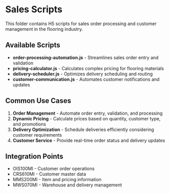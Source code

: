 # Sales Scripts

This folder contains H5 scripts for sales order processing and customer management in the flooring industry.

## Available Scripts

- **order-processing-automation.js** - Streamlines sales order entry and validation
- **pricing-calculator.js** - Calculates complex pricing for flooring materials
- **delivery-scheduler.js** - Optimizes delivery scheduling and routing
- **customer-communication.js** - Automates customer notifications and updates

## Common Use Cases

1. **Order Management** - Automate order entry, validation, and processing
2. **Dynamic Pricing** - Calculate prices based on quantity, customer type, and promotions
3. **Delivery Optimization** - Schedule deliveries efficiently considering customer requirements
4. **Customer Service** - Provide real-time order status and delivery updates

## Integration Points

- OIS100MI - Customer order operations
- CRS610MI - Customer master data
- MMS200MI - Item and pricing information
- MWS070MI - Warehouse and delivery management